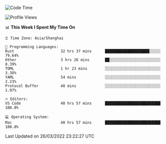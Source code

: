 <!--START_SECTION:waka-->
![Code Time](http://img.shields.io/badge/Code%20Time-1%2C141%20hrs%2021%20mins-blue)

![Profile Views](http://img.shields.io/badge/Profile%20Views-7-blue)

📊 **This Week I Spent My Time On** 

```text
⌚︎ Time Zone: Asia/Shanghai

💬 Programming Languages: 
Rust                     32 hrs 37 mins      ████████████████████░░░░░   79.64% 
Other                    3 hrs 26 mins       ██░░░░░░░░░░░░░░░░░░░░░░░   8.39% 
TOML                     1 hr 23 mins        ░░░░░░░░░░░░░░░░░░░░░░░░░   3.38% 
YAML                     54 mins             ░░░░░░░░░░░░░░░░░░░░░░░░░   2.23% 
Protocol Buffer          48 mins             ░░░░░░░░░░░░░░░░░░░░░░░░░   1.97%

🔥 Editors: 
VS Code                  40 hrs 57 mins      █████████████████████████   100.0%

💻 Operating System: 
Mac                      40 hrs 57 mins      █████████████████████████   100.0%

```


 Last Updated on 26/03/2022 23:22:27 UTC
<!--END_SECTION:waka-->
